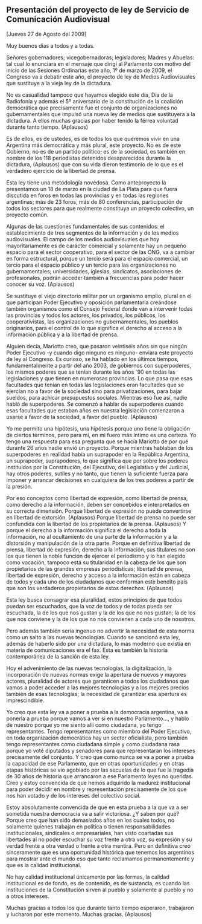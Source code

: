 Presentación del proyecto de ley de Servicio de Comunicación Audiovisual
------------------------------------------------------------------------

[Jueves 27 de Agosto del 2009]

Muy buenos días a todos y a todas.

Señores gobernadores; vicegobernadoras; legisladores; Madres y Abuelas:
tal cual lo enunciara en el mensaje que dirigí al Parlamento con motivo
del inicio de las Sesiones Ordinarias este año, 1º de marzo de 2009, el
Congreso va a debatir este año, el proyecto de ley de Medios
Audiovisuales que sustituye a la vieja ley de la dictadura.

No es casualidad tampoco que hayamos elegido este día, Día de la
Radiofonía y además el 5º aniversario de la constitución de la coalición
democrática que precisamente fue el conjunto de organizaciones no
gubernamentales que impulsó una nueva ley de medios que sustituyera a la
dictadura. A ellos muchas gracias por haber tenido la férrea voluntad
durante tanto tiempo. (Aplausos)

Es de ellos, es de ustedes, es de todos los que queremos vivir en una
Argentina más democrática y más plural, este proyecto. No es de este
Gobierno, no es de un partido político; es de la sociedad, es también en
nombre de los 118 periodistas detenidos desaparecidos durante la
dictadura, (Aplausos) que con su vida dieron testimonio de lo que es el
verdadero ejercicio de la libertad de prensa.

Esta ley tiene una metodología novedosa. Como anteproyecto la
presentamos un 18 de marzo en la ciudad de La Plata para que fuera
discutida en foros en todas las provincias y en todas las regiones
argentinas; más de 23 foros, más de 80 conferencias, participación de
todos los sectores para que realmente constituya un proyecto colectivo,
un proyecto común.

Algunas de las cuestiones fundamentales de sus contenidos: el
establecimiento de tres segmentos de la información y de los medios
audiovisuales. El campo de los medios audiovisuales que hoy
mayoritariamente es de carácter comercial y solamente hay un pequeño
espacio para el sector cooperativo, para el sector de las ONG, va a
cambiar en forma estructural, porque un tercio será para el espacio
comercial, un tercio para el espacio público y un tercio para las
organizaciones no gubernamentales; universidades, iglesias, sindicatos,
asociaciones de profesionales, podrán acceder también a frecuencias para
poder hacer conocer su voz. (Aplausos)

Se sustituye el viejo directorio militar por un organismo amplio, plural
en el que participan Poder Ejecutivo y oposición parlamentaria creándose
también organismos como el Consejo Federal donde van a intervenir todas
las provincias y todos los actores, los privados, los públicos, los
cooperativistas, las organizaciones no gubernamentales, los pueblos
originarios, para el control de lo que significa el derecho al acceso a
la información pública y a la libertad de prensa.

Alguien decía, Mariotto creo, que pasaron veintiséis años sin que ningún
Poder Ejecutivo -y cuando digo ninguno es ninguno- enviara este proyecto
de ley al Congreso. Es curioso, se ha hablado en los últimos tiempos,
fundamentalmente a partir del año 2003, de gobiernos con superpoderes,
los mismos poderes que se tenían durante los años ´90 en todas las
legislaciones y que tienen en numerosas provincias. Lo que pasa que esas
facultades que tenían en todas las legislaciones eran facultades que se
ejercían no a favor de la sociedad sino para privatizaciones, para bajar
sueldos, para achicar presupuestos sociales. Mientras eso fue así, nadie
habló de superpoderes. Se comenzó a hablar de superpoderes cuando esas
facultades que estaban años en nuestra legislación comenzaron a usarse a
favor de la sociedad, a favor del pueblo. (Aplausos)

Yo me permito una hipótesis, una hipótesis porque uno tiene la
obligación de ciertos términos, pero para mí, en mi fuero más íntimo es
una certeza. Yo tengo una respuesta para esa pregunta que se hacía
Mariotto de por qué durante 26 años nadie envió un proyecto. Porque
mientras hablaban de los superpoderes en realidad había un suprapoder en
la República Argentina, un suprapoder, suprapoderes, lo que significa
que por sobre los poderes instituidos por la Constitución, del
Ejecutivo, del Legislativo y del Judicial, hay otros poderes, sutiles y
no tanto, que tienen la suficiente fuerza para imponer y arrancar
decisiones en cualquiera de los tres poderes a partir de la presión.

Por eso conceptos como libertad de expresión, como libertad de prensa,
como derecho a la información, deben ser concebidos e interpretados en
su correcta dimensión. Porque libertad de expresión no puede convertirse
en libertad de extorsión. (Aplausos) Porque libertad de prensa no puede
ser confundida con la libertad de los propietarios de la prensa.
(Aplausos) Y porque el derecho a la información significa el derecho a
toda la información, no al ocultamiento de una parte de la información y
a la distorsión y manipulación de la otra parte. Porque en definitiva
libertad de prensa, libertad de expresión, derecho a la información, sus
titulares no son los que tienen la noble función de ejercer el
periodismo y lo han elegido como vocación, tampoco está su titularidad
en la cabeza de los que son propietarios de las grandes empresas
periodísticas; libertad de prensa, libertad de expresión, derecho y
acceso a la información están en cabeza de todos y cada uno de los
ciudadanos que conforman este bendito país que son los verdaderos
propietarios de estos derechos. (Aplausos)

Esta ley busca consagrar esa pluralidad, estos principios de que todos
puedan ser escuchados, que la voz de todos y de todas pueda ser
escuchada, la de los que nos gustan y la de los que no nos gustan; la de
los que nos conviene y la de los que no nos convienen a cada uno de
nosotros.

Pero además también sería ingenuo no advertir la necesidad de esta norma
como un salto a las nuevas tecnologías. Cuando se sancionó esta ley,
además de haberlo sido por una dictadura, lo más moderno que existía en
materia de comunicaciones era el fax. Esta es también la historia
contemporánea de la sanción de esta ley.

Hoy el advenimiento de las nuevas tecnologías, la digitalización, la
incorporación de nuevas normas exige la apertura de nuevos y mayores
actores, pluralidad de actores que garanticen a todos los ciudadanos que
vamos a poder acceder a las mejores tecnologías y a los mejores precios
también de esas tecnologías; la necesidad de garantizar esa apertura es
imprescindible.

Yo creo que esta ley va a poner a prueba a la democracia argentina, va a
ponerla a prueba porque vamos a ver si en nuestro Parlamento..., y hablo
de nuestro porque yo me siento allí como ciudadana, yo tengo
representantes. Tengo representantes como miembro del Poder Ejecutivo,
en toda organización democrática hay un sector oficialista, pero también
tengo representantes como ciudadana simple y como ciudadana rasa porque
yo voté diputados y senadores para que representaran los intereses
precisamente del conjunto. Y creo que como nunca se va a poner a prueba
la capacidad de ese Parlamento, que en otras oportunidades y en otras
etapas históricas se vio agobiado por las secuelas de lo que fue la
tragedia de 30 años de historia que arrancaron a ese Parlamento leyes no
queridas. Creo y estoy convencida de que hemos adquirido la madurez
institucional para poder decidir en nombre y representación precisamente
de los que nos han votado y de los intereses del colectivo social.

Estoy absolutamente convencida de que en esta prueba a la que va a ser
sometida nuestra democracia va a salir victoriosa. ¿Y saben por qué?
Porque creo que han sido demasiados años en los cuales todos, no
solamente quienes trabajan en política o tienen responsabilidades
institucionales, sindicales o empresariales, han visto coartadas sus
libertades al no poder escuchar su voz frente a otra voz, su expresión y
su verdad frente a otra verdad o frente a otra mentira. Pero en
definitiva creo sinceramente que es una oportunidad histórica que
tenemos los argentinos para mostrar ante el mundo eso que tanto
reclamamos permanentemente y que es la calidad institucional.

No hay calidad institucional únicamente por las formas, la calidad
institucional es de fondo, es de contenido, es de sustancia, es cuando
las instituciones de la Constitución sirven al pueblo y solamente al
pueblo y no a otros intereses.

Muchas gracias a todos los que durante tanto tiempo esperaron,
trabajaron y lucharon por este momento. Muchas gracias. (Aplausos)

 

 
